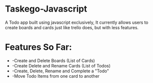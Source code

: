 # Taskego-Javascript
A Todo app built using javascript exclusively, It currently allows users to create boards and cards just like trello does, but with less features.

# Features So Far:
* -Create and Delete Boards (List of Cards)
* -Create Delete and Rename Cards (List of Todos)
* -Create, Delete, Rename and Complete a "Todo"
* -Move Todo Items from one card to another
